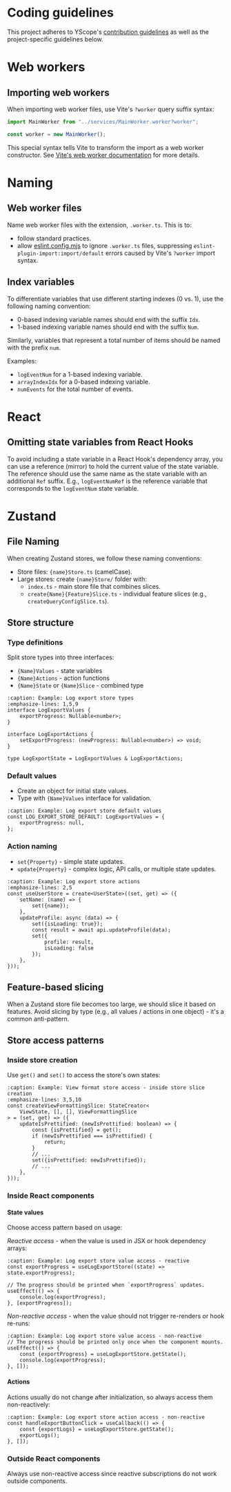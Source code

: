 # Coding guidelines

This project adheres to YScope's [contribution guidelines][yscope-guidelines] as well as the
project-specific guidelines below.

# Web workers

## Importing web workers

When importing web worker files, use Vite's `?worker` query suffix syntax:

```ts
import MainWorker from "../services/MainWorker.worker?worker";

const worker = new MainWorker();
```

This special syntax tells Vite to transform the import as a web worker constructor. See
[Vite's web worker documentation][vite-worker-query-suffix] for more details.

# Naming

## Web worker files

Name web worker files with the extension, `.worker.ts`. This is to:

* follow standard practices.
* allow [eslint.config.mjs][eslint-config-mjs] to ignore `.worker.ts` files, suppressing
  `eslint-plugin-import:import/default` errors caused by Vite's `?worker` import syntax.

## Index variables

To differentiate variables that use different starting indexes (0 vs. 1), use the following naming
convention:

* 0-based indexing variable names should end with the suffix `Idx`.
* 1-based indexing variable names should end with the suffix `Num`.

Similarly, variables that represent a total number of items should be named with the prefix `num`.

Examples:

* `logEventNum` for a 1-based indexing variable.
* `arrayIndexIdx` for a 0-based indexing variable.
* `numEvents` for the total number of events.

# React

## Omitting state variables from React Hooks

To avoid including a state variable in a React Hook's dependency array, you can use a reference
(mirror) to hold the current value of the state variable. The reference should use the same name as
the state variable with an additional `Ref` suffix. E.g., `logEventNumRef` is the reference variable
that corresponds to the `logEventNum` state variable.

# Zustand

## File Naming

When creating Zustand stores, we follow these naming conventions:

* Store files: `{name}Store.ts` (camelCase).
* Large stores: create `{name}Store/` folder with:
  * `index.ts` - main store file that combines slices.
  * `create{Name}{Feature}Slice.ts` - individual feature slices (e.g., `createQueryConfigSlice.ts`).

## Store structure

### Type definitions

Split store types into three interfaces:

* `{Name}Values` - state variables
* `{Name}Actions` - action functions
* `{Name}State` or `{Name}Slice` - combined type

```{code-block} ts
:caption: Example: Log export store types
:emphasize-lines: 1,5,9
interface LogExportValues {
    exportProgress: Nullable<number>;
}

interface LogExportActions {
    setExportProgress: (newProgress: Nullable<number>) => void;
}

type LogExportState = LogExportValues & LogExportActions;
```

### Default values

* Create an object for initial state values.
* Type with `{Name}Values` interface for validation.

```{code-block} ts
:caption: Example: Log export store default values
const LOG_EXPORT_STORE_DEFAULT: LogExportValues = {
    exportProgress: null,
};
```

### Action naming

* `set{Property}` - simple state updates.
* `update{Property}` - complex logic, API calls, or multiple state updates.

```{code-block} ts
:caption: Example: Log export store actions
:emphasize-lines: 2,5
const useUserStore = create<UserState>((set, get) => ({
    setName: (name) => {
        set({name});
    },
    updateProfile: async (data) => {
        set({isLoading: true});
        const result = await api.updateProfile(data);
        set({
            profile: result,
            isLoading: false
        });
    },
}));
```

## Feature-based slicing

When a Zustand store file becomes too large, we should slice it based on features. Avoid slicing by type (e.g., all
values / actions in one object) - it's a common anti-pattern.

## Store access patterns

### Inside store creation

Use `get()` and `set()` to access the store's own states:

```{code-block} ts
:caption: Example: View format store access - inside store slice creation
:emphasize-lines: 3,5,10
const createViewFormattingSlice: StateCreator<
    ViewState, [], [], ViewFormattingSlice
> = (set, get) => ({
    updateIsPrettified: (newIsPrettified: boolean) => {
        const {isPrettified} = get();
        if (newIsPrettified === isPrettified) {
            return;
        }
        // ...
        set({isPrettified: newIsPrettified});
        // ...
    },
}));
```

### Inside React components

#### State values

Choose access pattern based on usage:

*Reactive access* - when the value is used in JSX or hook dependency arrays:

```{code-block} ts
:caption: Example: Log export store value access - reactive
const exportProgress = useLogExportStore((state) => state.exportProgress);

// The progress should be printed when `exportProgress` updates.
useEffect(() => {
    console.log(exportProgress);
}, [exportProgress]);
```

*Non-reactive access* - when the value should not trigger re-renders or hook re-runs:

```{code-block} ts
:caption: Example: Log export store value access - non-reactive
// The progress should be printed only once when the component mounts.
useEffect(() => {
    const {exportProgress} = useLogExportStore.getState();
    console.log(exportProgress);
}, []);
```

#### Actions

Actions usually do not change after initialization, so always access them non-reactively:

```{code-block} ts
:caption: Example: Log export store action access - non-reactive
const handleExportButtonClick = useCallback(() => {
    const {exportLogs} = useLogExportStore.getState();
    exportLogs();
}, []);
```

### Outside React components

Always use non-reactive access since reactive subscriptions do not work outside components.

[eslint-config-mjs]: https://github.com/y-scope/yscope-log-viewer/blob/main/eslint.config.mjs
[vite-worker-query-suffix]: https://vite.dev/guide/features.html#import-with-query-suffixes
[yscope-guidelines]: https://docs.yscope.com/dev-guide/contrib-guides-overview.html
